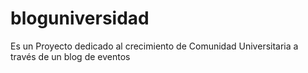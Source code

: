 # bloguniversidad
Es un Proyecto dedicado al crecimiento de Comunidad Universitaria a través de un blog de eventos 
